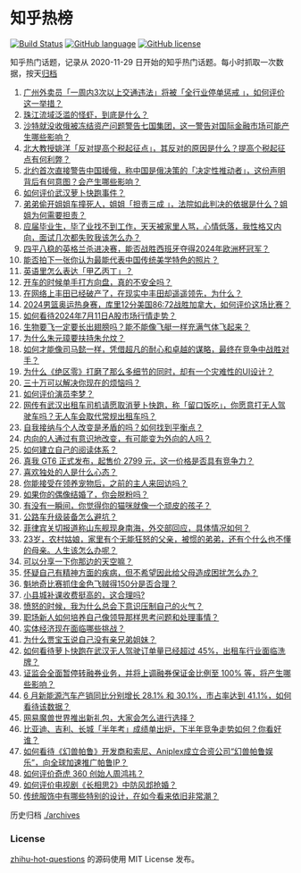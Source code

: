 # 知乎热榜
[![Build Status](https://github.com/ToWeLong/zhihu-hot-questions/workflows/CI/badge.svg)](https://github.com/ToWeLong/zhihu-hot-questions/actions)
[![GitHub language](https://img.shields.io/badge/language-golang-orange.svg)](https://golang.org/)
[![GitHub license](https://img.shields.io/github/license/ToWeLong/zhihu-hot-questions)](https://github.com/ToWeLong/zhihu-hot-questions/blob/main/LICENSE)

知乎热门话题，记录从 2020-11-29 日开始的知乎热门话题。每小时抓取一次数据，按天[归档](./archives)

<!-- BEGIN -->

1. [广州外卖员「一周内3次以上交通违法」将被「全行业停单惩戒 」，如何评价这一举措？](https://www.zhihu.com/question/661120689)
1. [珠江流域泛滥的怪虾，到底是什么？](https://www.zhihu.com/question/660836709)
1. [沙特就没收俄被冻结资产问题警告七国集团，这一警告对国际金融市场可能产生哪些影响？](https://www.zhihu.com/question/661240205)
1. [北大教授姚洋「反对提高个税起征点」，其反对的原因是什么？提高个税起征点有何利弊？](https://www.zhihu.com/question/661233487)
1. [北约首次直接警告中国援俄，称中国是俄决策的「决定性推动者」，这份声明背后有何意图？会产生哪些影响？](https://www.zhihu.com/question/661309625)
1. [如何评价武汉萝卜快跑事件？](https://www.zhihu.com/question/661176762)
1. [弟弟偷开姐姐车撞死人，姐姐「担责三成 」，法院如此判决的依据是什么？姐姐为何需要担责？](https://www.zhihu.com/question/661068086)
1. [应届毕业生，毕了业找不到工作，天天被家里人骂，心情低落，我性格又内向，面试几次都失败我该怎么办？](https://www.zhihu.com/question/407247948)
1. [四平八稳的英格兰杀进决赛，能否战胜西班牙夺得2024年欧洲杯冠军？](https://www.zhihu.com/question/661294949)
1. [能否拍下一张你认为最能代表中国传统美学特色的照片？](https://www.zhihu.com/question/660160451)
1. [英语里怎么表达「甲乙丙丁」？](https://www.zhihu.com/question/21088829)
1. [开车的时候单手打方向盘，真的不安全吗？](https://www.zhihu.com/question/660623964)
1. [在网络上丰田已经破产了，在现实中丰田却遥遥领先，为什么？](https://www.zhihu.com/question/660623552)
1. [2024男篮奥运热身赛，库里12分美国86:72战胜加拿大，如何评价这场比赛？](https://www.zhihu.com/question/661308386)
1. [如何看待2024年7月11日A股市场行情走势？](https://www.zhihu.com/question/661236427)
1. [生物要飞一定要长出翅膀吗？能不能像飞艇一样充满气体飞起来？](https://www.zhihu.com/question/657929334)
1. [为什么朱元璋要扶持朱允炆？](https://www.zhihu.com/question/576536734)
1. [如何才能像司马懿一样，凭借超凡的耐心和卓越的谋略，最终在竞争中战胜对手？](https://www.zhihu.com/question/660798477)
1. [为什么《绝区零》打磨了那么多细节的同时，却有一个灾难性的UI设计？](https://www.zhihu.com/question/661262120)
1. [三十万可以解决你现在的烦恼吗？](https://www.zhihu.com/question/661210666)
1. [如何评价演员李梦？](https://www.zhihu.com/question/265790280)
1. [网传有武汉出租车司机请愿取消萝卜快跑，称「留口饭吃」，你愿意打无人驾驶车吗？无人车会取代常规出租车吗？](https://www.zhihu.com/question/661173112)
1. [自我接纳与个人改变是矛盾的吗？如何找到平衡点？](https://www.zhihu.com/question/661238550)
1. [内向的人通过有意识地改变，有可能变为外向的人吗？](https://www.zhihu.com/question/661130890)
1. [如何建立自己的阅读体系？](https://www.zhihu.com/question/660879307)
1. [真我 GT6 正式发布，起售价 2799 元，这一价格是否具有竞争力？](https://www.zhihu.com/question/661140813)
1. [喜欢独处的人是什么心态？](https://www.zhihu.com/question/658877349)
1. [你能接受在领养宠物后，之前的主人来回访吗？](https://www.zhihu.com/question/660049760)
1. [如果你的偶像结婚了，你会脱粉吗？](https://www.zhihu.com/question/660873839)
1. [有没有一瞬间，你觉得你的猫咪就像一个顽皮的孩子？](https://www.zhihu.com/question/659431491)
1. [公路车升级装备怎么避坑？](https://www.zhihu.com/question/659363083)
1. [菲律宾关切报道称山东舰现身南海，外交部回应，具体情况如何？](https://www.zhihu.com/question/661236221)
1. [23岁，农村姑娘，家里有个无能狂怒的父亲，被惯的弟弟，还有个什么也不懂的母亲。人生该怎么办呢？](https://www.zhihu.com/question/661253520)
1. [可以分享一下你那边的天空嘛？](https://www.zhihu.com/question/658933395)
1. [怀疑自己有精神方面的疾病，但不希望因此给父母造成困扰怎么办？](https://www.zhihu.com/question/661091595)
1. [魁地奇比赛抓住金色飞贼得150分是否合理？](https://www.zhihu.com/question/29757316)
1. [小县城补课收费挺高的，这合理吗?](https://www.zhihu.com/question/661181835)
1. [愤怒的时候，我为什么总会下意识压制自己的火气？](https://www.zhihu.com/question/661004577)
1. [职场新人如何培养自己像领导那样思考问题和处理事情？](https://www.zhihu.com/question/660946032)
1. [实体经济现在面临哪些挑战？](https://www.zhihu.com/question/660127663)
1. [为什么贾宝玉说自己没有亲兄弟姐妹？](https://www.zhihu.com/question/660708399)
1. [如何看待萝卜快跑在武汉无人驾驶订单量已经超过 45%，出租车行业面临洗牌？](https://www.zhihu.com/question/661130346)
1. [证监会全面暂停转融券业务，并将上调融券保证金比例至 100% 等，将产生哪些影响？](https://www.zhihu.com/question/661263421)
1. [6 月新能源汽车产销同比分别增长 28.1% 和 30.1%，市占率达到 41.1%，如何看待该数据？](https://www.zhihu.com/question/661232965)
1. [网易魔兽世界推出新礼包，大家会怎么进行选择？](https://www.zhihu.com/question/661213732)
1. [比亚迪、吉利、长城「半年考」成绩单出炉，下半年竞争走势如何？你看好谁？](https://www.zhihu.com/question/661155785)
1. [如何看待《幻兽帕鲁》开发商和索尼、Aniplex成立合资公司“幻兽帕鲁娱乐”，向全球加速推广帕鲁IP？](https://www.zhihu.com/question/661239188)
1. [如何评价奇虎 360 创始人周鸿祎？](https://www.zhihu.com/question/19553856)
1. [如何评价电视剧《长相思2》中防风邶抢婚？](https://www.zhihu.com/question/661208704)
1. [传统服饰中有哪些特别的设计，在如今看来依旧非常潮？](https://www.zhihu.com/question/661141249)

<!-- END -->

历史归档 [./archives](./archives)


### License
[zhihu-hot-questions](https://github.com/towelong/zhihu-hot-questions) 的源码使用 MIT License 发布。